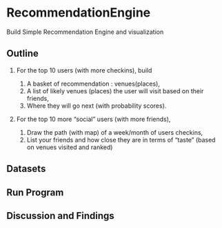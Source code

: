 # RecommendationEngine
Build Simple Recommendation Engine and visualization

## Outline

1. For the top 10 users (with more checkins), build
    1.  A basket of recommendation : venues(places), 
    1.  A list of likely venues (places) the user will visit based on their friends,
    1.  Where they will go next (with probability scores).

1. For the top 10 more “social” users (with more friends),
    1.  Draw the path (with map) of a week/month of users checkins,
    2.  List your friends and how close they are in terms of “taste” (based on venues visited
and ranked)

  

## Datasets

## Run Program

## Discussion and Findings
